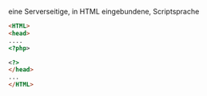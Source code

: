 eine Serverseitige, in HTML eingebundene, Scriptsprache

~~~html
<HTML>
<head>
....
<?php>

<?>
</head>
...
</HTML>
~~~